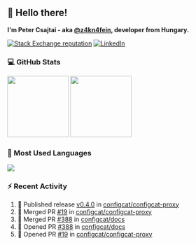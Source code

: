 ## 👋 Hello there!

**I'm Peter Csajtai - aka [@z4kn4fein](https://github.com/z4kn4fein), developer from Hungary.**

[![Stack Exchange reputation](https://img.shields.io/stackexchange/stackoverflow/r/8700582?color=orange&label=reputation&logo=stackoverflow&style=for-the-badge)](https://stackoverflow.com/users/8700582)
[![LinkedIn](https://img.shields.io/badge/linkedin-%230077B5.svg?style=for-the-badge&logo=linkedin&logoColor=white)](https://www.linkedin.com/in/csajtai-p%C3%A9ter-45395341/)

### 💻 GitHub Stats

<div>
  <img height="140px" src="https://github-readme-stats-pcsajtai.vercel.app/api?username=z4kn4fein&show_icons=true&hide_border=true&count_private=true&custom_title=Stats&theme=dracula&line_height=24&hide_title=true">
  <img height="140px" src="https://streak-stats.demolab.com?user=z4kn4fein&theme=dracula&hide_border=true">
  
</div>

### :toolbox: Most Used Languages

<img src="https://github-readme-stats-pcsajtai.vercel.app/api/top-langs/?username=z4kn4fein&theme=dracula&hide_border=true&layout=compact&langs_count=8&hide_title=true">

### :zap: Recent Activity

<!--START_SECTION:activity-->
1. 🚀 Published release [v0.4.0](https://github.com/configcat/configcat-proxy/releases/tag/v0.4.0) in [configcat/configcat-proxy](https://github.com/configcat/configcat-proxy)
2. 🎉 Merged PR [#19](https://github.com/configcat/configcat-proxy/pull/19) in [configcat/configcat-proxy](https://github.com/configcat/configcat-proxy)
3. 🎉 Merged PR [#388](https://github.com/configcat/docs/pull/388) in [configcat/docs](https://github.com/configcat/docs)
4. 💪 Opened PR [#388](https://github.com/configcat/docs/pull/388) in [configcat/docs](https://github.com/configcat/docs)
5. 💪 Opened PR [#19](https://github.com/configcat/configcat-proxy/pull/19) in [configcat/configcat-proxy](https://github.com/configcat/configcat-proxy)
<!--END_SECTION:activity-->
